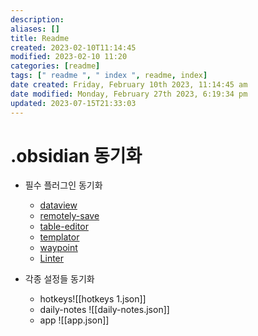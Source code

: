 ```yaml
---
description:
aliases: []
title: Readme
created: 2023-02-10T11:14:45
modified: 2023-02-10 11:20
categories: [readme]
tags: [" readme ", " index ", readme, index]
date created: Friday, February 10th 2023, 11:14:45 am
date modified: Monday, February 27th 2023, 6:19:34 pm
updated: 2023-07-15T21:33:03
---
```


# .obsidian 동기화

- 필수 플러그인 동기화
	- [dataview](obsidian://show-plugin?id=dataview)
	- [remotely-save](obsidian://show-plugin?id=remotely-save)
	- [table-editor](obsidian://show-plugin?id=table-editor-obsidian)
	- [templator](obsidian://show-plugin?id=templater-obsidian)
	- [waypoint](obsidian://show-plugin?id=waypoint)
	- [Linter](obsidian://show-plugin?id=obsidian-linter)


- 각종 설정들 동기화
	- hotkeys![[hotkeys 1.json]]
	- daily-notes ![[daily-notes.json]]
	- app ![[app.json]]
